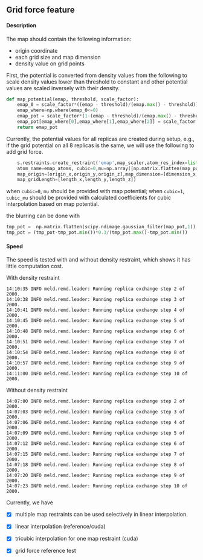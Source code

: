 ## Grid force feature 



#### Description
The map should contain the following information:

- origin coordinate 
- each grid size and map dimension
- density value on grid points

First, the potential is converted from density values from the following to scale density values lower than threshold to constant and other potential values are scaled inversely with their density.

```python
def map_potential(emap, threshold, scale_factor):
    emap_0 = scale_factor*((emap - threshold)/(emap.max() - threshold))
    emap_where=np.where(emap_0<=0)
    emap_pot = scale_factor*(1-(emap - threshold)/(emap.max() - threshold))
    emap_pot[emap_where[0],emap_where[1],emap_where[2]] = scale_factor  
    return emap_pot
```

Currently, the potential values for all replicas are created during setup, e.g., if the grid potential on all 8 replicas is the same, we will use the following to add grid force.

```python
    s.restraints.create_restraint('emap',map_scaler,atom_res_index=list(range(1,n_res+1)),
    atom_name=emap_atoms, cubic=0,mu=np.array([np.matrix.flatten(map_pot).tolist()]*8),
    map_origin=[origin_x,origin_y,origin_z],map_dimension=[dimension_x,dimension_y,dimension_z]],
    map_gridLength=[length_x,length_y,length_z])
```

when ```cubic=0```, ```mu``` should be provided with map potential; when ```cubic=1```, ```cubic_mu``` should be provided with calculated coefficients for cubic interpolation based on map potential.

the blurring can be done with

```python
tmp_pot =  np.matrix.flatten(scipy.ndimage.gaussian_filter(map_pot,1))
tmp_pot = (tmp_pot-tmp_pot.min())*0.3/(tmp_pot.max()-tmp_pot.min())
```

#### Speed
The speed is tested with and without density restraint, which shows it has little computation cost.

With density restraint
```
14:10:35 INFO meld.remd.leader: Running replica exchange step 2 of 2000.
14:10:38 INFO meld.remd.leader: Running replica exchange step 3 of 2000.
14:10:41 INFO meld.remd.leader: Running replica exchange step 4 of 2000.
14:10:45 INFO meld.remd.leader: Running replica exchange step 5 of 2000.
14:10:48 INFO meld.remd.leader: Running replica exchange step 6 of 2000.
14:10:51 INFO meld.remd.leader: Running replica exchange step 7 of 2000.
14:10:54 INFO meld.remd.leader: Running replica exchange step 8 of 2000.
14:10:57 INFO meld.remd.leader: Running replica exchange step 9 of 2000.
14:11:00 INFO meld.remd.leader: Running replica exchange step 10 of 2000.
```
Without density restraint
```
14:07:00 INFO meld.remd.leader: Running replica exchange step 2 of 2000.
14:07:03 INFO meld.remd.leader: Running replica exchange step 3 of 2000.
14:07:06 INFO meld.remd.leader: Running replica exchange step 4 of 2000.
14:07:09 INFO meld.remd.leader: Running replica exchange step 5 of 2000.
14:07:12 INFO meld.remd.leader: Running replica exchange step 6 of 2000.
14:07:15 INFO meld.remd.leader: Running replica exchange step 7 of 2000.
14:07:18 INFO meld.remd.leader: Running replica exchange step 8 of 2000.
14:07:20 INFO meld.remd.leader: Running replica exchange step 9 of 2000.
14:07:23 INFO meld.remd.leader: Running replica exchange step 10 of 2000.
```

Currently, we have
 - [x] multiple map restraints can be used selectively in linear interpolation.
 - [x] linear interpolation (reference/cuda)
 - [x] tricubic interpolation for one map restraint (cuda)
 - [x] grid force reference test





